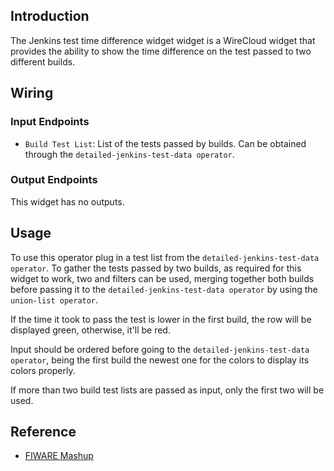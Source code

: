 ## Introduction

The Jenkins test time difference widget widget is a WireCloud widget that provides the ability to show the time difference on the test passed to two different builds.

## Wiring

### Input Endpoints

- `Build Test List`: List of the tests passed by builds. Can be obtained through the `detailed-jenkins-test-data operator`.

### Output Endpoints

This widget has no outputs.

## Usage

To use this operator plug in a test list from the `detailed-jenkins-test-data operator`. To gather the tests passed by two builds, as required for this widget to work, two and filters can be used, merging together both builds before passing it to the `detailed-jenkins-test-data operator` by using the `union-list operator`.

If the time it took to pass the test is lower in the first build, the row will be displayed green, otherwise, it'll be red.

Input should be ordered before going to the `detailed-jenkins-test-data operator`, being the first build the newest one for the colors to display its colors properly.

If more than two build test lists are passed as input, only the first two will be used.

## Reference

- [FIWARE Mashup](https://mashup.lab.fiware.org/)
